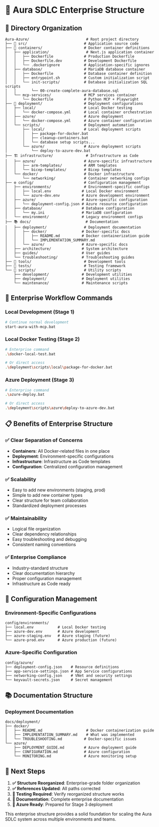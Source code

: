 # 🏢 Aura SDLC Enterprise Structure

## 📁 Directory Organization

```
Aura-Azure/                          # Root project directory
├── 📱 src/                          # Application source code
├── 🐳 containers/                   # Docker container definitions
│   ├── application/                 # Next.js application container
│   │   ├── Dockerfile              # Production Dockerfile
│   │   ├── Dockerfile.dev          # Development Dockerfile
│   │   └── .dockerignore           # Application-specific ignores
│   ├── database/                   # MariaDB database container
│   │   ├── Dockerfile              # Database container definition
│   │   ├── entrypoint.sh           # Custom initialization script
│   │   └── init-scripts/           # Database initialization SQL scripts
│   │       └── 00-create-complete-aura-database.sql
│   └── mcp-services/               # MCP services container
│       └── Dockerfile              # Python MCP + Playwright
├── 🚀 deployment/                   # Deployment configurations
│   ├── local/                      # Local Docker testing
│   │   └── docker-compose.yml      # Local container orchestration
│   ├── azure/                      # Azure deployment
│   │   └── docker-compose.yml      # Azure container configuration
│   └── scripts/                    # Deployment automation
│       ├── local/                  # Local deployment scripts
│       │   ├── package-for-docker.bat
│       │   ├── cleanup-containers.bat
│       │   └── database setup scripts...
│       └── azure/                  # Azure deployment scripts
│           └── deploy-to-azure-dev.bat
├── 🏗️ infrastructure/               # Infrastructure as Code
│   ├── azure/                      # Azure-specific infrastructure
│   │   ├── arm-templates/          # ARM templates
│   │   └── bicep-templates/        # Bicep templates
│   └── docker/                     # Docker infrastructure
│       └── networking/             # Container networking configs
├── ⚙️ config/                       # Configuration management
│   ├── environments/               # Environment-specific configs
│   │   ├── local.env              # Local Docker environment
│   │   └── azure-dev.env          # Azure development environment
│   ├── azure/                     # Azure-specific configuration
│   │   └── deployment-config.json # Azure resource configuration
│   ├── database/                  # Database configuration
│   │   └── my.ini                 # MariaDB configuration
│   └── environment/               # Legacy environment configs
├── 📚 docs/                         # Documentation
│   ├── deployment/                 # Deployment documentation
│   │   ├── docker/                # Docker-specific docs
│   │   │   ├── README.md          # Docker containerization guide
│   │   │   └── IMPLEMENTATION_SUMMARY.md
│   │   └── azure/                 # Azure-specific docs
│   ├── architecture/              # System architecture
│   ├── guides/                    # User guides
│   └── troubleshooting/           # Troubleshooting guides
├── 🔧 tools/                        # Development tools
├── 🧪 tests/                        # Testing framework
└── 📜 scripts/                      # Utility scripts
    ├── development/               # Development utilities
    ├── deployment/                # Deployment utilities
    └── maintenance/               # Maintenance scripts
```

## 🚀 Enterprise Workflow Commands

### **Local Development** (Stage 1)
```bash
# Continue normal development
start-aura-with-mcp.bat
```

### **Local Docker Testing** (Stage 2)
```bash
# Enterprise command
.\docker-local-test.bat

# Or direct access
.\deployment\scripts\local\package-for-docker.bat
```

### **Azure Deployment** (Stage 3)
```bash
# Enterprise command
.\azure-deploy.bat

# Or direct access
.\deployment\scripts\azure\deploy-to-azure-dev.bat
```

## 📋 Benefits of Enterprise Structure

### **✅ Clear Separation of Concerns**
- **Containers**: All Docker-related files in one place
- **Deployment**: Environment-specific configurations
- **Infrastructure**: Infrastructure as Code templates
- **Configuration**: Centralized configuration management

### **✅ Scalability**
- Easy to add new environments (staging, prod)
- Simple to add new container types
- Clear structure for team collaboration
- Standardized deployment processes

### **✅ Maintainability**
- Logical file organization
- Clear dependency relationships
- Easy troubleshooting and debugging
- Consistent naming conventions

### **✅ Enterprise Compliance**
- Industry-standard structure
- Clear documentation hierarchy
- Proper configuration management
- Infrastructure as Code ready

## 🔧 Configuration Management

### **Environment-Specific Configurations**
```
config/environments/
├── local.env           # Local Docker testing
├── azure-dev.env       # Azure development
├── azure-staging.env   # Azure staging (future)
└── azure-prod.env      # Azure production (future)
```

### **Azure-Specific Configuration**
```
config/azure/
├── deployment-config.json    # Resource definitions
├── app-service-settings.json # App Service configurations
├── networking-config.json    # VNet and security settings
└── keyvault-secrets.json     # Secret management
```

## 📚 Documentation Structure

### **Deployment Documentation**
```
docs/deployment/
├── docker/
│   ├── README.md                    # Docker containerization guide
│   ├── IMPLEMENTATION_SUMMARY.md    # What was implemented
│   └── TROUBLESHOOTING.md          # Docker-specific issues
└── azure/
    ├── DEPLOYMENT_GUIDE.md         # Azure deployment guide
    ├── CONFIGURATION.md            # Azure configuration
    └── MONITORING.md               # Azure monitoring setup
```

## 🎯 Next Steps

1. **✅ Structure Reorganized**: Enterprise-grade folder organization
2. **✅ References Updated**: All paths corrected
3. **🧪 Testing Required**: Verify reorganized structure works
4. **📝 Documentation**: Complete enterprise documentation
5. **🚀 Azure Ready**: Prepared for Stage 3 deployment

This enterprise structure provides a solid foundation for scaling the Aura SDLC system across multiple environments and teams.







